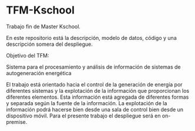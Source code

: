 # TFM-Kschool
Trabajo fin de Master Kschool.

En este repositorio está la descripción, modelo de datos, código y una descripción somera del despliegue.

Objetivo del TFM:

Sistema para el procesamiento y análisis de información
de sistemas de autogeneración energética

El trabajo está orientado hacia el control de la generación de energía por diferentes sistemas y la explotación de la información que proporcionan los diferentes elementos. Esta información está agregada de diferentes formas y separada según la fuente de la información. La explotación de la información podrá hacerse bien desde una sala de control bien desde un dispositivo móvil. Para el presente trabajo el despliegue será en on-premise.
